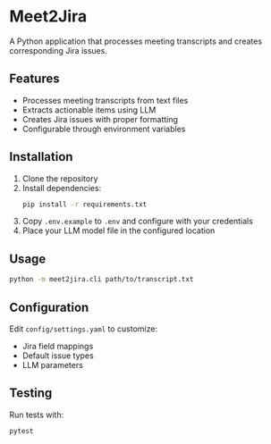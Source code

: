 # Meet2Jira

A Python application that processes meeting transcripts and creates corresponding Jira issues.

## Features

- Processes meeting transcripts from text files
- Extracts actionable items using LLM
- Creates Jira issues with proper formatting
- Configurable through environment variables

## Installation

1. Clone the repository
2. Install dependencies:
   ```bash
   pip install -r requirements.txt
   ```
3. Copy `.env.example` to `.env` and configure with your credentials
4. Place your LLM model file in the configured location

## Usage

```bash
python -m meet2jira.cli path/to/transcript.txt
```

## Configuration

Edit `config/settings.yaml` to customize:
- Jira field mappings
- Default issue types
- LLM parameters

## Testing

Run tests with:
```bash
pytest
